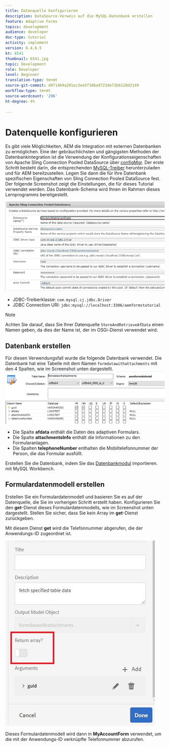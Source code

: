 ```yaml
---
title: Datenquelle konfigurieren
description: DataSource-Verweis auf die MySQL-Datenbank erstellen
feature: Adaptive Forms
topics: development
audience: developer
doc-type: tutorial
activity: implement
version: 6.4,6.5
kt: 6541
thumbnail: 6541.jpg
topic: Development
role: Developer
level: Beginner
translation-type: tm+mt
source-git-commit: d9714b9a291ec3ee5f3dba9723de72bb120d2149
workflow-type: tm+mt
source-wordcount: '296'
ht-degree: 4%

---
```



# Datenquelle konfigurieren

Es gibt viele Möglichkeiten, AEM die Integration mit externen Datenbanken zu ermöglichen. Eine der gebräuchlichsten und gängigsten Methoden der Datenbankintegration ist die Verwendung der Konfigurationseigenschaften von Apache Sling Connection Pooled DataSource über [configMgr](http://localhost:4502/system/console/configMgr).
Der erste Schritt besteht darin, die entsprechenden [MySQL-Treiber](https://mvnrepository.com/artifact/mysql/mysql-connector-java) herunterzuladen und für AEM bereitzustellen.
Legen Sie dann die für Ihre Datenbank spezifischen Eigenschaften von Sling Connection Pooled DataSource fest. Der folgende Screenshot zeigt die Einstellungen, die für dieses Tutorial verwendet werden. Das Datenbank-Schema wird Ihnen im Rahmen dieses Lernprogramms bereitgestellt.

![data-source](assets/data-source.JPG)


* JDBC-Treiberklasse: `com.mysql.cj.jdbc.Driver`
* JDBC Connection URI: `jdbc:mysql://localhost:3306/aemformstutorial`

>[!NOTE]
>Achten Sie darauf, dass Sie Ihrer Datenquelle `StoreAndRetrieveAfData` einen Namen geben, da dies der Name ist, der im OSGi-Dienst verwendet wird.


## Datenbank erstellen


Für diesen Verwendungsfall wurde die folgende Datenbank verwendet. Die Datenbank hat eine Tabelle mit dem Namen `formdatawithattachments` mit den 4 Spalten, wie im Screenshot unten dargestellt.
![data-base](assets/table-schema.JPG)

* Die Spalte **afdata** enthält die Daten des adaptiven Formulars.
* Die Spalte **attachmentsInfo** enthält die Informationen zu den Formularanlagen.
* Die Spalten **telephoneNumber** enthalten die Mobiltelefonnummer der Person, die das Formular ausfüllt.

Erstellen Sie die Datenbank, indem Sie das [Datenbankmodul](assets/data-base-schema.sql) importieren.
mit MySQL Workbench.

## Formulardatenmodell erstellen

Erstellen Sie ein Formulardatenmodell und basieren Sie es auf der Datenquelle, die Sie im vorherigen Schritt erstellt haben.
Konfigurieren Sie den **get**-Dienst dieses Formulardatenmodells, wie im Screenshot unten dargestellt.
Stellen Sie sicher, dass Sie kein Array im **get**-Dienst zurückgeben.

Mit diesem Dienst **get** wird die Telefonnummer abgerufen, die der Anwendungs-ID zugeordnet ist.

![get-service](assets/get-service.JPG)

Dieses Formulardatenmodell wird dann in **MyAccountForm** verwendet, um die mit der Anwendungs-ID verknüpfte Telefonnummer abzurufen.
